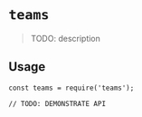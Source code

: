 # `teams`

> TODO: description

## Usage

```
const teams = require('teams');

// TODO: DEMONSTRATE API
```
